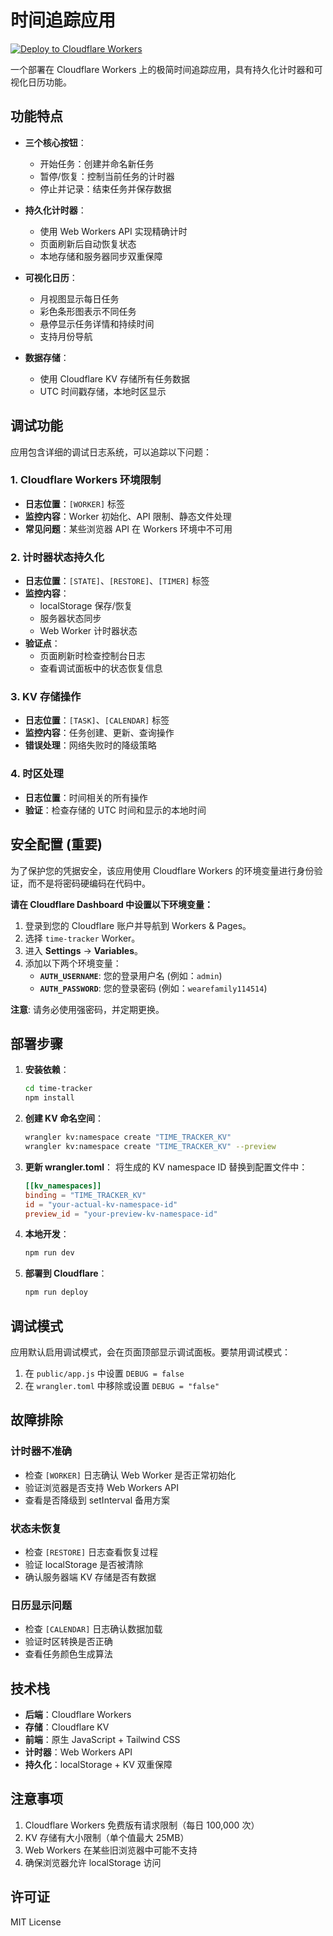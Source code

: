 # 时间追踪应用

[![Deploy to Cloudflare Workers](https://deploy.workers.cloudflare.com/button)](https://deploy.workers.cloudflare.com/?url=https://github.com/188zjl/time-tracker-app)

一个部署在 Cloudflare Workers 上的极简时间追踪应用，具有持久化计时器和可视化日历功能。

## 功能特点

- **三个核心按钮**：
  - 开始任务：创建并命名新任务
  - 暂停/恢复：控制当前任务的计时器
  - 停止并记录：结束任务并保存数据

- **持久化计时器**：
  - 使用 Web Workers API 实现精确计时
  - 页面刷新后自动恢复状态
  - 本地存储和服务器同步双重保障

- **可视化日历**：
  - 月视图显示每日任务
  - 彩色条形图表示不同任务
  - 悬停显示任务详情和持续时间
  - 支持月份导航

- **数据存储**：
  - 使用 Cloudflare KV 存储所有任务数据
  - UTC 时间戳存储，本地时区显示

## 调试功能

应用包含详细的调试日志系统，可以追踪以下问题：

### 1. Cloudflare Workers 环境限制
- **日志位置**：`[WORKER]` 标签
- **监控内容**：Worker 初始化、API 限制、静态文件处理
- **常见问题**：某些浏览器 API 在 Workers 环境中不可用

### 2. 计时器状态持久化
- **日志位置**：`[STATE]`、`[RESTORE]`、`[TIMER]` 标签
- **监控内容**：
  - localStorage 保存/恢复
  - 服务器状态同步
  - Web Worker 计时器状态
- **验证点**：
  - 页面刷新时检查控制台日志
  - 查看调试面板中的状态恢复信息

### 3. KV 存储操作
- **日志位置**：`[TASK]`、`[CALENDAR]` 标签
- **监控内容**：任务创建、更新、查询操作
- **错误处理**：网络失败时的降级策略

### 4. 时区处理
- **日志位置**：时间相关的所有操作
- **验证**：检查存储的 UTC 时间和显示的本地时间

## 安全配置 (重要)

为了保护您的凭据安全，该应用使用 Cloudflare Workers 的环境变量进行身份验证，而不是将密码硬编码在代码中。

**请在 Cloudflare Dashboard 中设置以下环境变量：**

1.  登录到您的 Cloudflare 账户并导航到 Workers & Pages。
2.  选择 `time-tracker` Worker。
3.  进入 **Settings** -> **Variables**。
4.  添加以下两个环境变量：
    *   **`AUTH_USERNAME`**: 您的登录用户名 (例如：`admin`)
    *   **`AUTH_PASSWORD`**: 您的登录密码 (例如：`wearefamily114514`)

**注意**: 请务必使用强密码，并定期更换。

## 部署步骤

1. **安装依赖**：
   ```bash
   cd time-tracker
   npm install
   ```

2. **创建 KV 命名空间**：
   ```bash
   wrangler kv:namespace create "TIME_TRACKER_KV"
   wrangler kv:namespace create "TIME_TRACKER_KV" --preview
   ```

3. **更新 wrangler.toml**：
   将生成的 KV namespace ID 替换到配置文件中：
   ```toml
   [[kv_namespaces]]
   binding = "TIME_TRACKER_KV"
   id = "your-actual-kv-namespace-id"
   preview_id = "your-preview-kv-namespace-id"
   ```

4. **本地开发**：
   ```bash
   npm run dev
   ```

5. **部署到 Cloudflare**：
   ```bash
   npm run deploy
   ```

## 调试模式

应用默认启用调试模式，会在页面顶部显示调试面板。要禁用调试模式：

1. 在 `public/app.js` 中设置 `DEBUG = false`
2. 在 `wrangler.toml` 中移除或设置 `DEBUG = "false"`

## 故障排除

### 计时器不准确
- 检查 `[WORKER]` 日志确认 Web Worker 是否正常初始化
- 验证浏览器是否支持 Web Workers API
- 查看是否降级到 setInterval 备用方案

### 状态未恢复
- 检查 `[RESTORE]` 日志查看恢复过程
- 验证 localStorage 是否被清除
- 确认服务器端 KV 存储是否有数据

### 日历显示问题
- 检查 `[CALENDAR]` 日志确认数据加载
- 验证时区转换是否正确
- 查看任务颜色生成算法

## 技术栈

- **后端**：Cloudflare Workers
- **存储**：Cloudflare KV
- **前端**：原生 JavaScript + Tailwind CSS
- **计时器**：Web Workers API
- **持久化**：localStorage + KV 双重保障

## 注意事项

1. Cloudflare Workers 免费版有请求限制（每日 100,000 次）
2. KV 存储有大小限制（单个值最大 25MB）
3. Web Workers 在某些旧浏览器中可能不支持
4. 确保浏览器允许 localStorage 访问

## 许可证

MIT License